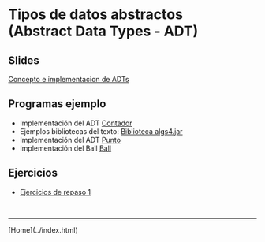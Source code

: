 <link rel="shortcut icon" type="image/png" href="{{ '/favicon/favicon-16x16.png' | relative_url }}" >

# Tipos de datos abstractos<BR>(Abstract Data Types - ADT)

## Slides

[Concepto e implementacion de ADTs](../slides/01.1-ADT-sem01.pdf)

## Programas ejemplo
- Implementación del ADT [Contador](Contador.html)  
- Ejemplos bibliotecas del texto: [Biblioteca algs4.jar](Bibliotecas.html)
- Implementación del ADT [Punto](Punto2D.html)  
- Implementación del Ball [Ball](BallLauncher.html)  


<!--
- Implementación de los ADT [Bomba y Objetivo](BombasObjetivos.html)
-->

## Ejercicios

- [Ejercicios de repaso 1](Ejercicios1.pdf)  

<!--
- [Reto complementario quiz 1](reto.html)
-->

<!--
## Material complementario

- Video: [Bjarne Stroustrup - Object Oriented Programming without Inheritance](https://www.youtube.com/watch?v=xcpSLRpOMJM)
- Video: [Object-Oriented Programming is Bad](https://www.youtube.com/watch?v=QM1iUe6IofM). Nota: Son las opiniones del autor del video y no un concenso con el que estén de acuerdo la academia y la industria.
- Artículo: [Object-Oriented Programming — The Trillion Dollar Disaster](https://medium.com/better-programming/object-oriented-programming-the-trillion-dollar-disaster-92a4b666c7c7)  
-->

<BR>
<HR>
[Home](../index.html)
<BR>

